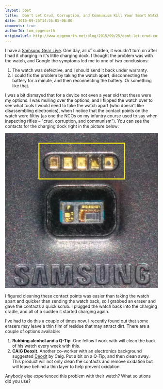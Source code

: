 ```yaml
---
layout: post
title:  Don't Let Crud, Corruption, and Communism Kill Your Smart Watch
date: 2015-09-25T14:56:05-06:00
comments: true
authorId: tom_opgenorth
originalurl: http://www.opgenorth.net/blog/2015/09/25/dont-let-crud-corruption-and-communism-kill-your-smartwatch/
---
```


I have a [Samsung Gear Live](http://www.samsung.com/global/microsite/gear/gearlive_design.html). One day, all of sudden, it wouldn't turn on after I had it charging in it's little charging dock. I thought the problem was with the watch, and Google the symptoms led me to one of two conclusions:

<!--more-->
  
1. The watch was defective, and I should send it back under warranty.
2. I could fix the problem by taking the watch apart, disconnecting the battery for a minute, and then reconnecting the battery. Or something like that.

I was a bit dismayed that for a device not even a year old that these were my options. I was mulling over the options, and I flipped the watch over to see what tools I would need to take the watch apart (who doesn't like disassembling electronics), when I notice that the contact points on the watch were filthy (as one the NCOs on my infantry course used to say when inspecting rifles &ndash; "crud, corruption, and communism"). You can see the contacts for the charging dock right in the picture below:

![](/images/back-of-samsung-gear-live.png)

I figured cleaning these contact points was easier than taking the watch apart and quicker than sending the watch back, so I grabbed an eraser and gave the contacts a quick scrub.  I plugged the watch back into the charging cradle, and all of a sudden it started charging again.

I've had to do this a couple of times now. I recently found out that some erasers may leave a thin film of residue that may attract dirt. There are a couple of options available:

1. **Rubbing alcohol and a Q-Tip**. One fellow I work with will clean the back of his watch every week with this.
2. **CAIG Deoxit**. Another co-worker with an electronics background suggested [Deoxit](http://www.parts-express.com/caig-deoxit-d5s-6-spray-5-oz--341-200?utm_source=google&utm_medium=cpc&utm_campaign=pla) by Caig. Put a bit on a Q-Tip, and then clean away. This product will not only clean the contacts and remove oxidation but will leave behind a thin layer to help prevent oxidation.

Anybody else experienced this problem with their watch? What solutions did you use?
